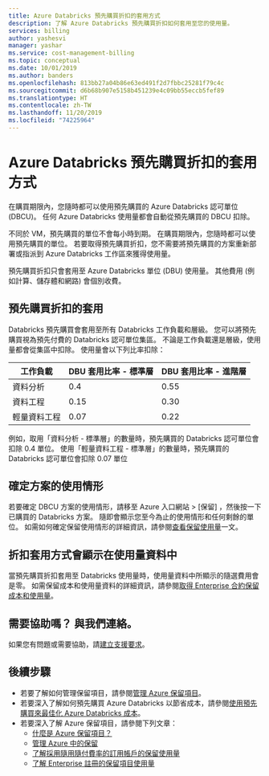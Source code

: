 ```yaml
---
title: Azure Databricks 預先購買折扣的套用方式
description: 了解 Azure Databricks 預先購買折扣如何套用至您的使用量。
services: billing
author: yashesvi
manager: yashar
ms.service: cost-management-billing
ms.topic: conceptual
ms.date: 10/01/2019
ms.author: banders
ms.openlocfilehash: 813bb27a04b86e63ed491f2d7fbbc25281f79c4c
ms.sourcegitcommit: d6b68b907e5158b451239e4c09bb55eccb5fef89
ms.translationtype: HT
ms.contentlocale: zh-TW
ms.lasthandoff: 11/20/2019
ms.locfileid: "74225964"
---
```

# <a name="how-azure-databricks-pre-purchase-discount-is-applied"></a>Azure Databricks 預先購買折扣的套用方式

在購買期限內，您隨時都可以使用預先購買的 Azure Databricks 認可單位 (DBCU)。 任何 Azure Databricks 使用量都會自動從預先購買的 DBCU 扣除。

不同於 VM，預先購買的單位不會每小時到期。 在購買期限內，您隨時都可以使用預先購買的單位。 若要取得預先購買折扣，您不需要將預先購買的方案重新部署或指派到 Azure Databricks 工作區來獲得使用量。

預先購買折扣只會套用至 Azure Databricks 單位 (DBU) 使用量。 其他費用 (例如計算、儲存體和網路) 會個別收費。

## <a name="pre-purchase-discount-application"></a>預先購買折扣的套用

Databricks 預先購買會套用至所有 Databricks 工作負載和層級。 您可以將預先購買視為預先付費的 Databricks 認可單位集區。 不論是工作負載還是層級，使用量都會從集區中扣除。 使用量會以下列比率扣除：

| **工作負載** | **DBU 套用比率 - 標準層** | **DBU 套用比率 - 進階層** |
| --- | --- | --- |
| 資料分析 | 0.4 | 0.55 |
| 資料工程 | 0.15 | 0.30 |
| 輕量資料工程 | 0.07 | 0.22 |

例如，取用「資料分析 - 標準層」的數量時，預先購買的 Databricks 認可單位會扣除 0.4 單位。 使用「輕量資料工程 - 標準層」的數量時，預先購買的 Databricks 認可單位會扣除 0.07 單位

## <a name="determine-plan-use"></a>確定方案的使用情形

若要確定 DBCU 方案的使用情形，請移至 Azure 入口網站 > [保留]  ，然後按一下已購買的 Databricks 方案。 隨即會顯示您至今為止的使用情形和任何剩餘的單位。 如需如何確定保留使用情形的詳細資訊，請參閱[查看保留使用量](billing-reservation-apis.md#see-reservation-usage)一文。

## <a name="how-discount-application-shows-in-usage-data"></a>折扣套用方式會顯示在使用量資料中

當預先購買折扣套用至 Databricks 使用量時，使用量資料中所顯示的隨選費用會是零。 如需保留成本和使用量資料的詳細資訊，請參閱[取得 Enterprise 合約保留成本和使用量](billing-understand-reserved-instance-usage-ea.md)。

## <a name="need-help-contact-us"></a>需要協助嗎？ 與我們連絡。

如果您有問題或需要協助，請[建立支援要求](https://portal.azure.com/#blade/Microsoft_Azure_Support/HelpAndSupportBlade/newsupportrequest)。

## <a name="next-steps"></a>後續步驟

- 若要了解如何管理保留項目，請參閱[管理 Azure 保留項目](billing-manage-reserved-vm-instance.md)。
- 若要深入了解如何預先購買 Azure Databricks 以節省成本，請參閱[使用預先購買來最佳化 Azure Databricks 成本](billing-prepay-databricks-reserved-capacity.md)。
- 若要深入了解 Azure 保留項目，請參閱下列文章：
  - [什麼是 Azure 保留項目？](billing-save-compute-costs-reservations.md)
  - [管理 Azure 中的保留](billing-manage-reserved-vm-instance.md)
  - [了解採用隨用隨付費率的訂用帳戶的保留使用量](billing-understand-reserved-instance-usage.md)
  - [了解 Enterprise 註冊的保留項目使用量](billing-understand-reserved-instance-usage-ea.md)
